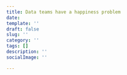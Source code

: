 ```yaml
---
title: Data teams have a happiness problem
date: 
template: ''
draft: false
slug: ''
category: ''
tags: []
description: ''
socialImage: ''

---
```

